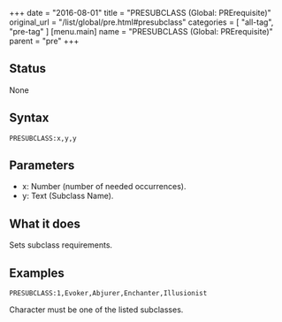 +++
date = "2016-08-01"
title = "PRESUBCLASS (Global: PRErequisite)"
original_url = "/list/global/pre.html#presubclass"
categories = [ "all-tag", "pre-tag" ]
[menu.main]
    name = "PRESUBCLASS (Global: PRErequisite)"
    parent = "pre"
+++

## Status

None

## Syntax

`PRESUBCLASS:x,y,y`

## Parameters

-   x: Number (number of needed occurrences).
-   y: Text (Subclass Name).



What it does
------------

Sets subclass requirements.

Examples
--------

`PRESUBCLASS:1,Evoker,Abjurer,Enchanter,Illusionist`

Character must be one of the listed subclasses.

